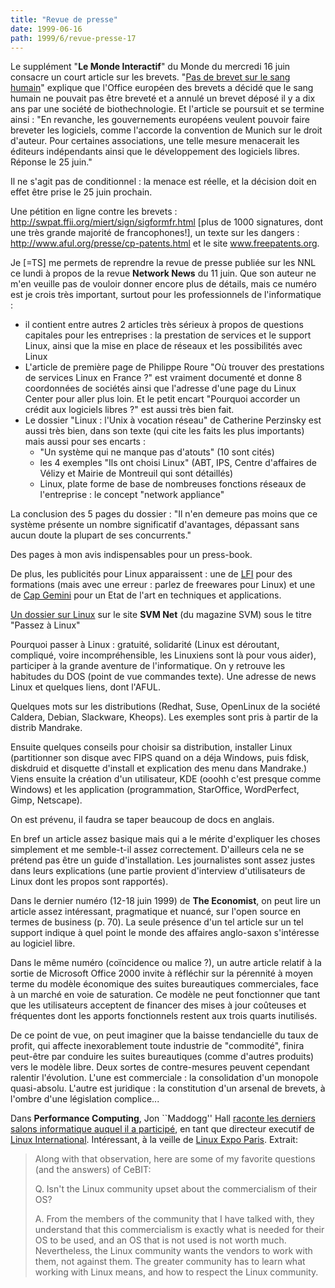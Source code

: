 ```yaml
---
title: "Revue de presse"
date: 1999-06-16
path: 1999/6/revue-presse-17
---
```


<P>Le supplément "<B>Le Monde Interactif</B>" du Monde du
mercredi 16 juin consacre un court article sur les brevets.
"<A HREF="http://www.lemonde.fr/article/0,2320,10491,00.html">Pas de
brevet sur le sang humain</A>" explique que l'Office européen des
brevets a décidé que le sang humain ne pouvait pas être breveté
et a annulé un brevet déposé il y a dix ans par une société de
biothechnologie. Et l'article se poursuit et se termine ainsi : "En
revanche, les gouvernements européens veulent pouvoir faire breveter
les logiciels, comme l'accorde la convention de Munich sur le droit
d'auteur. Pour certaines associations, une telle mesure menacerait les
éditeurs indépendants ainsi que le développement des logiciels libres.
Réponse le 25 juin."</P>

<P>Il ne s'agit pas de conditionnel : la menace est réelle, et la décision
doit en effet être prise le 25 juin prochain.</P>

<P>Une pétition en ligne contre les brevets : <A HREF="http://swpat.ffii.org/miert/sign/sigformfr.html">http://swpat.ffii.org/miert/sign/sigformfr.html</A> [plus de 1000
signatures, dont une très grande majorité de francophones!], un texte
sur les dangers : <A HREF="http://www.aful.org/presse/cp-patents.html">http://www.aful.org/presse/cp-patents.html</A> et le site <A HREF="http://www.freepatents.org">www.freepatents.org</A>.</P>

<P>Je [=TS] me permets de reprendre la revue de presse publiée sur les NNL ce
lundi à propos de la revue <B>Network News</B> du 11 juin. Que son auteur ne
m'en veuille pas de vouloir donner encore plus de détails, mais ce
numéro est je crois très important, surtout pour les professionnels de
l'informatique :</P>

<UL>

<LI>il contient entre autres 2 articles très sérieux à propos de questions
capitales pour les entreprises : la prestation de services et le support
Linux, ainsi que la mise en place de réseaux et les possibilités avec
Linux
<LI>L'article de première page de Philippe Roure "Où trouver des
prestations de services Linux en France ?" est vraiment documenté et
donne 8 coordonnées de sociétés ainsi que l'adresse d'une page du Linux
Center pour aller plus loin.
Et le petit encart "Pourquoi accorder un crédit aux logiciels libres ?"
est aussi très bien fait.
<LI>Le dossier "Linux : l'Unix à vocation réseau" de Catherine Perzinsky
est aussi très bien, dans son texte (qui cite les faits les plus
importants) mais aussi pour ses encarts :
<UL>

<LI>"Un système qui ne manque pas d'atouts" (10 sont cités)
<LI>les 4 exemples "Ils ont choisi Linux" (ABT, IPS, Centre d'affaires de
Vélizy et Mairie de Montreuil qui sont détaillés)
<LI>Linux, plate forme de base de nombreuses fonctions réseaux de
l'entreprise : le concept "network appliance"
</UL>

</UL>

<P>La conclusion des 5 pages du dossier : "Il n'en demeure pas moins que ce
système présente un nombre significatif d'avantages, dépassant sans
aucun doute la plupart de ses concurrents."</P>

<P>Des pages à mon avis indispensables pour un press-book.</P>

<P>De plus, les publicités pour Linux apparaissent : une de
<A HREF="http://www.lfi.fr/">LFI</A>
pour des formations (mais avec une erreur : parlez de
freewares pour Linux) et une de
<A HREF="http://www.institut.capgemini.fr/">Cap Gemini</A>
pour un Etat de l'art en techniques et applications.</P>

<P><A HREF="http://www.vnunet.fr/SVM/pgs/linux1-2-2.htm">Un dossier sur Linux</A> sur le site <B>SVM Net</B> (du magazine SVM) sous le titre
"Passez à Linux"</P>

<P>Pourquoi passer à Linux : gratuité, solidarité (Linux est déroutant,
compliqué, voire incompréhensible, les Linuxiens sont là pour vous aider),
participer à la grande aventure de l'informatique. On y retrouve les
habitudes du DOS (point de vue commandes texte).
Une adresse de news Linux et quelques liens, dont l'AFUL.</P>

<P>Quelques mots sur les distributions (Redhat, Suse, OpenLinux de la société
Caldera, Debian, Slackware, Kheops). Les exemples sont pris à partir de la
distrib Mandrake.</P>

<P>Ensuite quelques conseils pour choisir sa distribution, installer Linux
(partitionner son disque avec FIPS quand on a déja Windows, puis fdisk,
diskdruid et disquette d'install et explication des menu dans Mandrake.)
Viens ensuite la création d'un utilisateur, KDE (ooohh c'est presque comme
Windows) et les application (programmation, StarOffice, WordPerfect, Gimp,
Netscape).</P>

<P>On est prévenu, il faudra se taper beaucoup de docs en anglais.</P>

<P>En bref un article assez basique mais qui a le mérite d'expliquer les choses
simplement et me semble-t-il assez correctement. D'ailleurs cela ne se
prétend pas être un guide d'installation. Les journalistes sont assez justes
dans leurs explications (une partie provient d'interview d'utilisateurs de
Linux dont les propos sont rapportés).</P>

<P>Dans le dernier numéro (12-18 juin 1999) de <B>The Economist</B>, on peut
lire un article assez intéressant, pragmatique et nuancé, sur l'open
source en termes de business (p. 70). La seule présence d'un tel article
sur un tel support indique à quel point le monde des affaires
anglo-saxon s'intéresse au logiciel libre.</P>

<P>Dans le même numéro (coïncidence ou malice ?), un autre article relatif
à la sortie de Microsoft Office 2000 invite à réfléchir sur la pérennité
à moyen terme du modèle économique des suites bureautiques commerciales,
face à un marché en voie de saturation. Ce modèle ne peut fonctionner
que tant que les utilisateurs acceptent de financer des mises à jour
coûteuses et fréquentes dont les apports fonctionnels restent aux trois
quarts inutilisés.</P>

<P>De ce point de vue, on peut imaginer que la baisse tendancielle du taux
de profit, qui affecte inexorablement toute industrie de "commodité",
finira peut-être par conduire les suites bureautiques (comme d'autres
produits) vers le modèle libre. Deux sortes de contre-mesures peuvent
cependant ralentir l'évolution. L'une est commerciale : la consolidation
d'un monopole quasi-absolu. L'autre est juridique : la constitution d'un
arsenal de brevets, à l'ombre d'une législation complice...</P>

<P>
Dans <B>Performance Computing</B>, Jon ``Maddogg'' Hall <A HREF="http://www.performancecomputing.com/Linux-IT/penguin/9907.shtml">raconte les derniers salons informatique auquel il a participé</A>,
en tant que directeur executif de <A HREF="http://www.li.org">Linux
International</A>. Intéressant, à la veille de <A HREF="http://www.linux-expo.com/">Linux Expo Paris</A>. Extrait:
</P>

<BLOCKQUOTE>
<P>Along with that observation, here are some of my favorite
questions (and the answers) of CeBIT:</P>

<P>Q. Isn't the Linux community upset about the commercialism
of their OS?</P>

<P>A. From the members of the community that I have talked
with, they understand that this commercialism is exactly what
is needed for their OS to be used, and an OS that is not used
is not worth much. Nevertheless, the Linux community wants
the vendors to work with them, not against them. The greater
community has to learn what working with Linux means, and
how to respect the Linux community.</P>

</BLOCKQUOTE>


